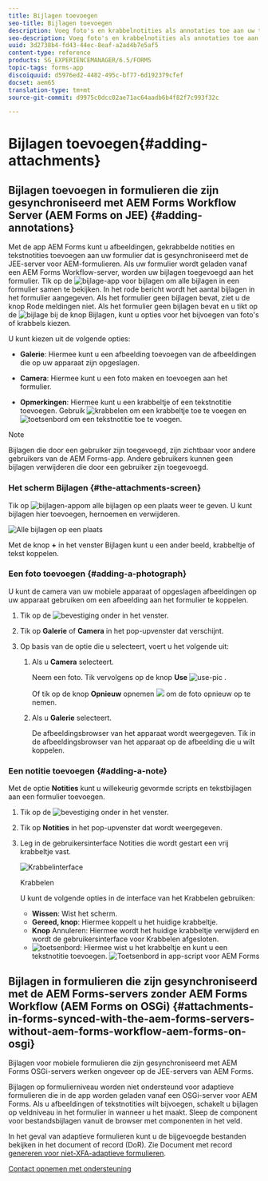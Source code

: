 ```yaml
---
title: Bijlagen toevoegen
seo-title: Bijlagen toevoegen
description: Voeg foto's en krabbelnotities als annotaties toe aan uw taak in de app AEM Forms
seo-description: Voeg foto's en krabbelnotities als annotaties toe aan uw taak in de app AEM Forms
uuid: 3d2738b4-fd43-44ec-8eaf-a2ad4b7e5af5
content-type: reference
products: SG_EXPERIENCEMANAGER/6.5/FORMS
topic-tags: forms-app
discoiquuid: d5976ed2-4482-495c-bf77-6d192379cfef
docset: aem65
translation-type: tm+mt
source-git-commit: d9975c0dcc02ae71ac64aadb6b4f82f7c993f32c

---
```



# Bijlagen toevoegen{#adding-attachments}

## Bijlagen toevoegen in formulieren die zijn gesynchroniseerd met AEM Forms Workflow Server (AEM Forms on JEE) {#adding-annotations}

Met de app AEM Forms kunt u afbeeldingen, gekrabbelde notities en tekstnotities toevoegen aan uw formulier dat is gesynchroniseerd met de JEE-server voor AEM-formulieren. Als uw formulier wordt geladen vanaf een AEM Forms Workflow-server, worden uw bijlagen toegevoegd aan het formulier. Tik op de ![bijlage-app](assets/attachments-app.png) voor bijlagen om alle bijlagen in een formulier samen te bekijken. In het rode bericht wordt het aantal bijlagen in het formulier aangegeven. Als het formulier geen bijlagen bevat, ziet u de knop Rode meldingen niet. Als het formulier geen bijlagen bevat en u tikt op de ![bijlage bij de knop Bijlagen](assets/attch.png), kunt u opties voor het bijvoegen van foto&#39;s of krabbels kiezen.

U kunt kiezen uit de volgende opties:

* **Galerie**: Hiermee kunt u een afbeelding toevoegen van de afbeeldingen die op uw apparaat zijn opgeslagen.

* **Camera**: Hiermee kunt u een foto maken en toevoegen aan het formulier.

* **Opmerkingen**: Hiermee kunt u een krabbeltje of een tekstnotitie toevoegen. Gebruik ![krabbelen](assets/scribble.png) om een krabbeltje toe te voegen en ![toetsenbord](assets/keyboard.png) om een tekstnotitie toe te voegen.

>[!NOTE]
>
>Bijlagen die door een gebruiker zijn toegevoegd, zijn zichtbaar voor andere gebruikers van de AEM Forms-app. Andere gebruikers kunnen geen bijlagen verwijderen die door een gebruiker zijn toegevoegd.


### Het scherm Bijlagen {#the-attachments-screen}

Tik op ![bijlagen-app](assets/attachments-app.png)om alle bijlagen op een plaats weer te geven. U kunt bijlagen hier toevoegen, hernoemen en verwijderen.

![Alle bijlagen op een plaats](assets/attachments-screen.png)

Met de knop **+** in het venster Bijlagen kunt u een ander beeld, krabbeltje of tekst koppelen.

### Een foto toevoegen {#adding-a-photograph}

U kunt de camera van uw mobiele apparaat of opgeslagen afbeeldingen op uw apparaat gebruiken om een afbeelding aan het formulier te koppelen.

1. Tik op de ![bevestiging](assets/attch.png) onder in het venster.
1. Tik op **Galerie** of **Camera** in het pop-upvenster dat verschijnt.
1. Op basis van de optie die u selecteert, voert u het volgende uit:

   1. Als u **Camera** selecteert.

      Neem een foto. Tik vervolgens op de knop **Use** ![use-pic](assets/use-pic.png) .

      Of tik op de knop **Opnieuw** opnemen ![](assets/retake.png) om de foto opnieuw op te nemen.

   1. Als u **Galerie** selecteert.

      De afbeeldingsbrowser van het apparaat wordt weergegeven. Tik in de afbeeldingsbrowser van het apparaat op de afbeelding die u wilt koppelen.

### Een notitie toevoegen {#adding-a-note}

Met de optie **Notities** kunt u willekeurig gevormde scripts en tekstbijlagen aan een formulier toevoegen.

1. Tik op de ![bevestiging](assets/attch.png) onder in het venster.
1. Tik op **Notities** in het pop-upvenster dat wordt weergegeven.
1. Leg in de gebruikersinterface Notities die wordt gestart een vrij krabbeltje vast.

   ![Krabbelinterface](assets/scribble-ui.png)

   Krabbelen

   U kunt de volgende opties in de interface van het Krabbelen gebruiken:

   * **Wissen**: Wist het scherm.
   * **Gereed, knop**: Hiermee koppelt u het huidige krabbeltje.
   * **Knop** Annuleren: Hiermee wordt het huidige krabbeltje verwijderd en wordt de gebruikersinterface voor Krabbelen afgesloten.
   * ![toetsenbord](assets/keyboard.png): Hiermee wist u het krabbeltje en kunt u een tekstnotitie toevoegen.
   ![Toetsenbord in app-script voor AEM Forms](assets/keyboard-inapp.png)

## Bijlagen in formulieren die zijn gesynchroniseerd met de AEM Forms-servers zonder AEM Forms Workflow (AEM Forms on OSGi) {#attachments-in-forms-synced-with-the-aem-forms-servers-without-aem-forms-workflow-aem-forms-on-osgi}

Bijlagen voor mobiele formulieren die zijn gesynchroniseerd met AEM Forms OSGi-servers werken ongeveer op de JEE-servers van AEM Forms.

Bijlagen op formulierniveau worden niet ondersteund voor adaptieve formulieren die in de app worden geladen vanaf een OSGi-server voor AEM Forms. Als u afbeeldingen of tekstnotities wilt bijvoegen, schakelt u bijlagen op veldniveau in het formulier in wanneer u het maakt. Sleep de component voor bestandsbijlagen vanuit de browser met componenten in het veld.

In het geval van adaptieve formulieren kunt u de bijgevoegde bestanden bekijken in het document of record (DoR). Zie Document met record [genereren voor niet-XFA-adaptieve formulieren](../../forms/using/generate-document-of-record-for-non-xfa-based-adaptive-forms.md).

[Contact opnemen met ondersteuning](https://www.adobe.com/account/sign-in.supportportal.html)

